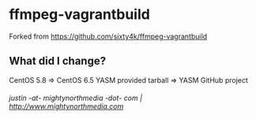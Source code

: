 # ffmpeg-vagrantbuild
Forked from https://github.com/sixty4k/ffmpeg-vagrantbuild

## What did I change?
CentOS 5.8 => CentOS 6.5
YASM provided tarball => YASM GitHub project

###### justin -at- mightynorthmedia -dot- com | http://www.mightynorthmedia.com

